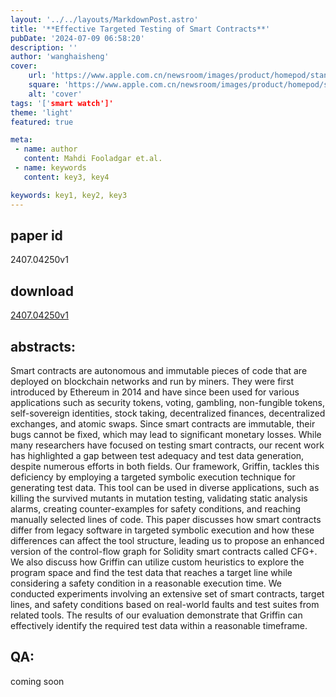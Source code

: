 ```yaml
---
layout: '../../layouts/MarkdownPost.astro'
title: '**Effective Targeted Testing of Smart Contracts**'
pubDate: '2024-07-09 06:58:20'
description: ''
author: 'wanghaisheng'
cover:
    url: 'https://www.apple.com.cn/newsroom/images/product/homepod/standard/Apple-HomePod-hero-230118_big.jpg.large_2x.jpg'
    square: 'https://www.apple.com.cn/newsroom/images/product/homepod/standard/Apple-HomePod-hero-230118_big.jpg.large_2x.jpg'
    alt: 'cover'
tags: '['smart watch']' 
theme: 'light'
featured: true

meta:
 - name: author
   content: Mahdi Fooladgar et.al.
 - name: keywords
   content: key3, key4

keywords: key1, key2, key3
---
```


## paper id
2407.04250v1
## download
[2407.04250v1](http://arxiv.org/abs/2407.04250v1)
## abstracts:
Smart contracts are autonomous and immutable pieces of code that are deployed on blockchain networks and run by miners. They were first introduced by Ethereum in 2014 and have since been used for various applications such as security tokens, voting, gambling, non-fungible tokens, self-sovereign identities, stock taking, decentralized finances, decentralized exchanges, and atomic swaps. Since smart contracts are immutable, their bugs cannot be fixed, which may lead to significant monetary losses. While many researchers have focused on testing smart contracts, our recent work has highlighted a gap between test adequacy and test data generation, despite numerous efforts in both fields. Our framework, Griffin, tackles this deficiency by employing a targeted symbolic execution technique for generating test data. This tool can be used in diverse applications, such as killing the survived mutants in mutation testing, validating static analysis alarms, creating counter-examples for safety conditions, and reaching manually selected lines of code. This paper discusses how smart contracts differ from legacy software in targeted symbolic execution and how these differences can affect the tool structure, leading us to propose an enhanced version of the control-flow graph for Solidity smart contracts called CFG+. We also discuss how Griffin can utilize custom heuristics to explore the program space and find the test data that reaches a target line while considering a safety condition in a reasonable execution time. We conducted experiments involving an extensive set of smart contracts, target lines, and safety conditions based on real-world faults and test suites from related tools. The results of our evaluation demonstrate that Griffin can effectively identify the required test data within a reasonable timeframe.
## QA:
coming soon

